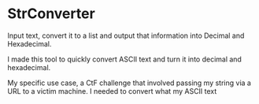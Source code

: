 # StrConverter
Input text, convert it to a list and output that information into Decimal and Hexadecimal.

I made this tool to quickly convert ASCII text and turn it into decimal and hexadecimal. 

My specific use case, a CtF challenge that involved passing my string via a URL to a victim machine. I needed to convert what my ASCII text 
